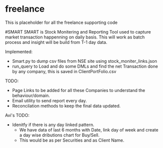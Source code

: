 # freelance
This is placeholder for all the freelance supporting code

#SMART
SMART is Stock Monitering and Reporting Tool used to capture market transaction happenning on daily basis.
This will work as batch process and insight will be build from T-1 day data.

Implemented:
  - Smart.py to dump csv files from NSE site using stock_moniter_links.json
  - run_query to Load and do some DMLs and find the net Transaction done by any company, this  is saved in ClientPortFolio.csv

TODO:
  - Page Links to be added for all these Companies to understand the behaviour/domain.
  - Email utility to send report every day.
  - Reconcilation methods to keep the final data updated.

Avi's TODO:
  - Idenitfy if there is any day linked pattern.
      - We have data of last 6 months with Date, link day of week and create a day wise dributions chart for Buy/Sell.
      - This would be as per Securities and as Client Name.   

